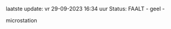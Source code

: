 laatste update: 
vr 29-09-2023 16:34   uur 
Status: FAALT - geel - 
<div class="service Y">microstation</div>